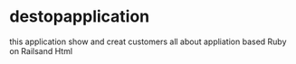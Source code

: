 # destopapplication
this application show and creat  customers all about appliation based Ruby on Railsand Html 
